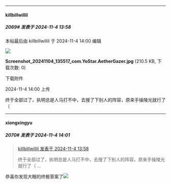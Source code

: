﻿
*****

####  killbillwillil  
##### 2069#       发表于 2024-11-4 13:58

 本帖最后由 killbillwillil 于 2024-11-4 14:00 编辑 

<img src="https://img.saraba1st.com/forum/202411/04/140008nm3pn7uzzgetynpe.jpg" referrerpolicy="no-referrer">

<strong>Screenshot_20241104_135517_com.YoStar.AetherGazer.jpg</strong> (210.5 KB, 下载次数: 0)

下载附件

2024-11-4 14:00 上传

终于全部过了，执明总是人马打不中，去搜了下别人的阵容，原来手操陵光就行了（


*****

####  xiongxingyu  
##### 2070#       发表于 2024-11-4 14:01

<blockquote><a href="httphttps://bbs.saraba1st.com/2b/forum.php?mod=redirect&amp;goto=findpost&amp;pid=66615569&amp;ptid=2064120" target="_blank">killbillwillil 发表于 2024-11-4 13:58</a>

终于全部过了，执明总是人马打不中，去搜了下别人的阵容，原来手操陵光就行了（ ...</blockquote>
恭喜你发现大眼的终极答案了<img src="https://static.saraba1st.com/image/smiley/face2017/067.png" referrerpolicy="no-referrer">


